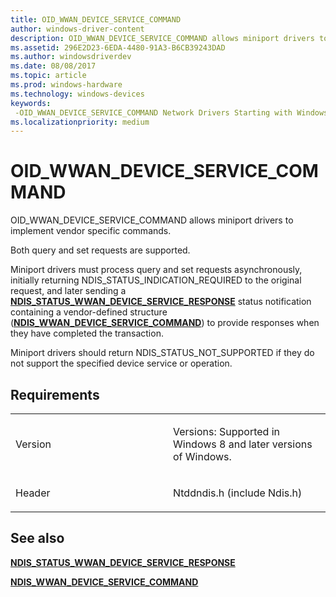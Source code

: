 ```yaml
---
title: OID_WWAN_DEVICE_SERVICE_COMMAND
author: windows-driver-content
description: OID_WWAN_DEVICE_SERVICE_COMMAND allows miniport drivers to implement vendor specific commands.NDIS_STATUS_WWAN_DEVICE_SERVICE_RESPONSE status notification containing a vendor-defined structure (NDIS_WWAN_DEVICE_SERVICE_COMMAND) to provide responses when they have completed the transaction.
ms.assetid: 296E2D23-6EDA-4480-91A3-B6CB39243DAD
ms.author: windowsdriverdev
ms.date: 08/08/2017
ms.topic: article
ms.prod: windows-hardware
ms.technology: windows-devices
keywords: 
 -OID_WWAN_DEVICE_SERVICE_COMMAND Network Drivers Starting with Windows Vista
ms.localizationpriority: medium
---
```


# OID\_WWAN\_DEVICE\_SERVICE\_COMMAND


OID\_WWAN\_DEVICE\_SERVICE\_COMMAND allows miniport drivers to implement vendor specific commands.

Both query and set requests are supported.

Miniport drivers must process query and set requests asynchronously, initially returning NDIS\_STATUS\_INDICATION\_REQUIRED to the original request, and later sending a [**NDIS\_STATUS\_WWAN\_DEVICE\_SERVICE\_RESPONSE**](https://msdn.microsoft.com/library/windows/hardware/hh846205) status notification containing a vendor-defined structure ([**NDIS\_WWAN\_DEVICE\_SERVICE\_COMMAND**](https://msdn.microsoft.com/library/windows/hardware/hh439836)) to provide responses when they have completed the transaction.

Miniport drivers should return NDIS\_STATUS\_NOT\_SUPPORTED if they do not support the specified device service or operation.

Requirements
------------

<table>
<colgroup>
<col width="50%" />
<col width="50%" />
</colgroup>
<tbody>
<tr class="odd">
<td><p>Version</p></td>
<td><p>Versions: Supported in Windows 8 and later versions of Windows.</p></td>
</tr>
<tr class="even">
<td><p>Header</p></td>
<td>Ntddndis.h (include Ndis.h)</td>
</tr>
</tbody>
</table>

## See also


[**NDIS\_STATUS\_WWAN\_DEVICE\_SERVICE\_RESPONSE**](https://msdn.microsoft.com/library/windows/hardware/hh846205)

[**NDIS\_WWAN\_DEVICE\_SERVICE\_COMMAND**](https://msdn.microsoft.com/library/windows/hardware/hh439836)

 

 




